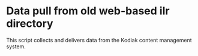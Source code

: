 # Data pull from old web-based ilr directory

This script collects and delivers data from the Kodiak content management system. 